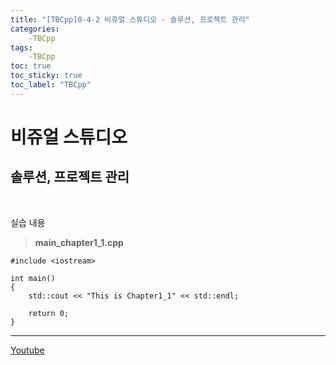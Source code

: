 ```yaml
---
title: "[TBCpp]0-4-2 비쥬얼 스튜디오 - 솔루션, 프로젝트 관리"
categories: 
	-TBCpp
tags:
	-TBCpp
toc: true
toc_sticky: true
toc_label: "TBCpp"
---
```


# 비쥬얼 스튜디오

## 솔루션, 프로젝트 관리

<br>

실습 내용

> **main_chapter1_1.cpp**

```
#include <iostream>

int main()
{
	std::cout << "This is Chapter1_1" << std::endl;

	return 0;
}
```

---

[Youtube](https://www.youtube.com/watch?v=aFvR-JHWp_g&list=PLNfg4W25Tapw5Yx4yuExHNybBIUk68aNz&index=7)

